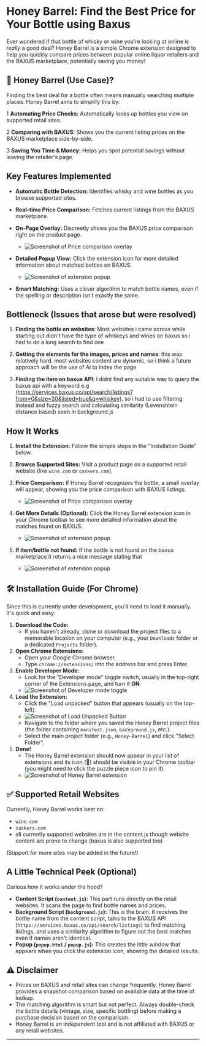 # Honey Barrel: Find the Best Price for Your Bottle using Baxus

Ever wondered if that bottle of whisky or wine you're looking at online is *really* a good deal?
Honey Barrel is a simple Chrome extension designed to help you quickly compare prices between popular online liquor retailers and the BAXUS marketplace, potentially saving you money!


## 🤔 Honey Barrel (Use Case)?

Finding the best deal for a bottle often means manually searching multiple places. Honey Barrel aims to simplify this by:

1   **Automating Price Checks:** Automatically looks up bottles you view on supported retail sites.

2   **Comparing with BAXUS:** Shows you the current listing prices on the BAXUS marketplace side-by-side.

3   **Saving You Time & Money:** Helps you spot potential savings without leaving the retailer's page.

##  Key Features Implemented

*   **Automatic Bottle Detection:** Identifies whisky and wine bottles as you browse supported sites.

*   **Real-time Price Comparison:** Fetches current listings from the BAXUS marketplace.

*   **On-Page Overlay:** Discreetly shows you the BAXUS price comparison right on the product page.
    *   ![Screenshot of Price comparison overlay](screenshots/Screenshot-2025-04-23-144303.jpg)
*   **Detailed Popup View:** Click the extension icon for more detailed information about matched bottles on BAXUS.
    *   ![Screenshot of extension popup](screenshots/Screenshot-2025-04-23-144156.jpg)
*   **Smart Matching:** Uses a clever algorithm to match bottle names, even if the spelling or description isn't exactly the same.

## Bottleneck (Issues that arose but were resolved)

1. **Finding the bottle on websites**: Most websites i came across while starting out didn't have the type of whiskeys and wines on baxus so i had to do a long search to find one

2. **Getting the elements for the images, prices and names**: this was relatively hard. most websites content are dynamic, so i think a future approach will be the use of AI to index the page

3. **Finding the item on baxus API**: I didnt find any suitable way to query the baxus api with a keyword e.g (https://services.baxus.co/api/search/listings?from=0&size=20&listed=true&q=whiskey), so i had to use filtering instead and fuzzy search and calculating similarity (Levenshtein distance based) seen in background.js

## How It Works

1.  **Install the Extension:** Follow the simple steps in the "Installation Guide" below.
2.  **Browse Supported Sites:** Visit a product page on a supported retail website (like `wine.com` or `caskers.com`).
3.  **Price Comparison:** If Honey Barrel recognizes the bottle, a small overlay will appear, showing you the price comparison with BAXUS listings.
    *   ![Screenshot of Price comparison overlay](screenshots/Screenshot-2025-04-23-144303.jpg)
4.  **Get More Details (Optional):** Click the Honey Barrel extension icon in your Chrome toolbar to see more detailed information about the matches found on BAXUS.
    *   ![Screenshot of extension popup](screenshots/Screenshot-2025-04-23-144156.jpg)

5.  **If item/bottle not found:** If the bottle is not found on the baxus marketplace it returns a nice message stating that
    *   ![Screenshot of extension popup](screenshots/Screenshot-2025-04-23-152208.jpg)

## 🛠️ Installation Guide (For Chrome)

Since this is currently under development, you'll need to load it manually. It's quick and easy:

1.  **Download the Code:**
    *   If you haven't already, clone or download the project files to a memorable location on your computer (e.g., your `Downloads` folder or a dedicated `Projects` folder).
2.  **Open Chrome Extensions:**
    *   Open your Google Chrome browser.
    *   Type `chrome://extensions/` into the address bar and press Enter.
3.  **Enable Developer Mode:**
    *   Look for the "Developer mode" toggle switch, usually in the top-right corner of the Extensions page, and turn it **ON**.
    *   ![Screenshot of Developer mode toggle](screenshots/Screenshot-2025-04-23-222220.jpg)
4.  **Load the Extension:**
    *   Click the "Load unpacked" button that appears (usually on the top-left).
    *   ![Screenshot of Load Unpacked Button](screenshots/Screenshot-2025-04-23-153509.jpg)
    *   Navigate to the folder where you saved the Honey Barrel project files (the folder containing `manifest.json`, `background.js`, etc.).
    *   Select the main project folder (e.g., `Honey-Barrel`) and click "Select Folder".
5.  **Done!**
    *   The Honey Barrel extension should now appear in your list of extensions and its icon (🍯) should be visible in your Chrome toolbar (you might need to click the puzzle piece icon to pin it).
    *   ![Screenshot of Honey Barrel extension](screenshots/Screenshot-2025-04-23-222927.jpg)



## ✅ Supported Retail Websites

Currently, Honey Barrel works best on:

*   `wine.com`
*   `caskers.com`
* all currently supported websites are in the content.js though website content are prone to change (baxus is also supported too)

(Support for more sites may be added in the future!)

## A Little Technical Peek (Optional)

Curious how it works under the hood?

*   **Content Script (`content.js`):** This part runs directly on the retail websites. It scans the page to find bottle names and prices.
*   **Background Script (`background.js`):** This is the brain. It receives the bottle name from the content script, talks to the BAXUS API (`https://services.baxus.co/api/search/listings`) to find matching listings, and uses a similarity algorithm to figure out the best matches even if names aren't identical.
*   **Popup (`popup.html` / `popup.js`):** This creates the little window that appears when you click the extension icon, showing the detailed results.

## ⚠️ Disclaimer

*   Prices on BAXUS and retail sites can change frequently. Honey Barrel provides a snapshot comparison based on available data at the time of lookup.
*   The matching algorithm is smart but not perfect. Always double-check the bottle details (vintage, size, specific bottling) before making a purchase decision based on the comparison.
*   Honey Barrel is an independent tool and is not affiliated with BAXUS or any retail websites.

---
